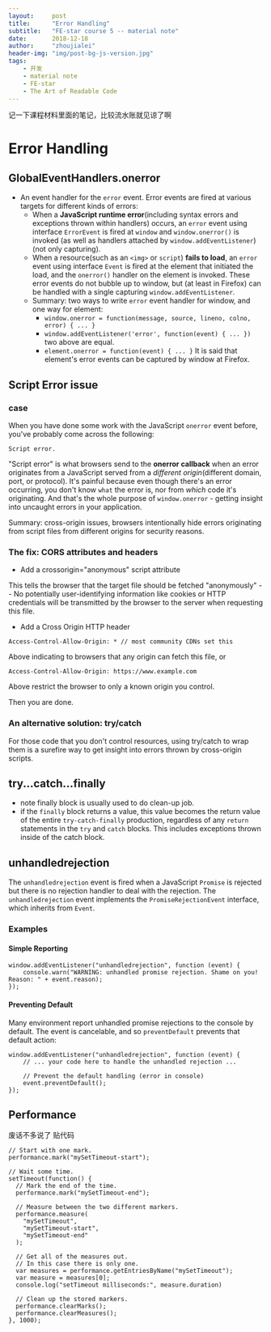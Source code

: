 ```yaml
---
layout:     post
title:      "Error Handling"
subtitle:   "FE-star course 5 -- material note"
date:       2018-12-18
author:     "zhoujialei"
header-img: "img/post-bg-js-version.jpg"
tags:
    - 开发
    - material note
    - FE-star
    - The Art of Readable Code
---
```


记一下课程材料里面的笔记，比较流水账就见谅了啊

# Error Handling

## GlobalEventHandlers.onerror

* An event handler for the `error` event. Error events are fired at various targets for different kinds of errors:
    * When a **JavaScript runtime error**(including syntax errors and exceptions thrown within handlers) occurs, an `error` event using interface `ErrorEvent` is fired at `window` and `window.onerror()` is invoked (as well as handlers attached by `window.addEventListener`)(not only capturing).
    * When a resource(such as an `<img>` or `script`) **fails to load**, an `error` event using interface `Event` is fired at the element that initiated the load, and the `onerror()` handler on the element is invoked. These error events do not bubble up to window, but (at least in Firefox) can be handled with a single capturing `window.addEventListener`.
    * Summary: two ways to write `error` event handler for window, and one way for element:
        * `window.onerror = function(message, source, lineno, colno, error) { ... }`
        * `window.addEventListener('error', function(event) { ... })`
        two above are equal.
        * `element.onerror = function(event) { ... }`
        It is said that element's error events can be captured by window at Firefox.

## Script Error issue

### case

When you have done some work with the JavaScript `onerror` event before, you've probably come across the following:

```
Script error.
```

"Script error" is what browsers send to the **onerror callback** when an error originates from a JavaScript served from a *different origin*(different domain, port, or protocol). It's painful because even though there's an error occurring, you don't know `what` the error is, nor from *which* code it's originating. And that's the whole purpose of `window.onerror` - getting insight into uncaught errors in your application.

Summary: cross-origin issues, browsers intentionally hide errors originating from script files from different origins for security reasons.

### The fix: CORS attributes and headers

* Add a crossorigin="anonymous" script attribute

This tells the browser that the target file should be fetched "anonymously" -- No potentially user-identifying information like cookies or HTTP credentials will be transmitted by the browser to the server when requesting this file.

* Add a Cross Origin HTTP header

```
Access-Control-Allow-Origin: * // most community CDNs set this
```

Above indicating to browsers that any origin can fetch this file, or

```
Access-Control-Allow-Origin: https://www.example.com
```

Above restrict the browser to only a known origin you control.

Then you are done.

### An alternative solution: try/catch

For those code that you don't control resources, using try/catch to wrap them is a surefire way to get insight into errors thrown by cross-origin scripts.

## try...catch...finally

* note finally block is usually used to do clean-up job.
* if the `finally` block returns a value, this value becomes the return value of the entire `try-catch-finally` production, regardless of any `return` statements in the `try` and `catch` blocks. This includes exceptions thrown inside of the catch block.

## unhandledrejection

The `unhandledrejection` event is fired when a JavaScript `Promise` is rejected but there is no rejection handler to deal with the rejection. The `unhandledrejection` event implements the `PromiseRejectionEvent` interface, which inherits from `Event`.

### Examples

#### Simple Reporting

```
window.addEventListener("unhandledrejection", function (event) {
    console.warn("WARNING: unhandled promise rejection. Shame on you! Reason: " + event.reason);
});
```

#### Preventing Default

Many environment report unhandled promise rejections to the console by default. The event is cancelable, and so `preventDefault` prevents that default action:

```
window.addEventListener("unhandledrejection", function (event) {
    // ... your code here to handle the unhandled rejection ...

    // Prevent the default handling (error in console)
    event.preventDefault();
});
```

## Performance

废话不多说了 贴代码

```
// Start with one mark.
performance.mark("mySetTimeout-start");

// Wait some time.
setTimeout(function() {
  // Mark the end of the time.
  performance.mark("mySetTimeout-end");

  // Measure between the two different markers.
  performance.measure(
    "mySetTimeout",
    "mySetTimeout-start",
    "mySetTimeout-end"
  );

  // Get all of the measures out.
  // In this case there is only one.
  var measures = performance.getEntriesByName("mySetTimeout");
  var measure = measures[0];
  console.log("setTimeout milliseconds:", measure.duration)

  // Clean up the stored markers.
  performance.clearMarks();
  performance.clearMeasures();
}, 1000);
```
